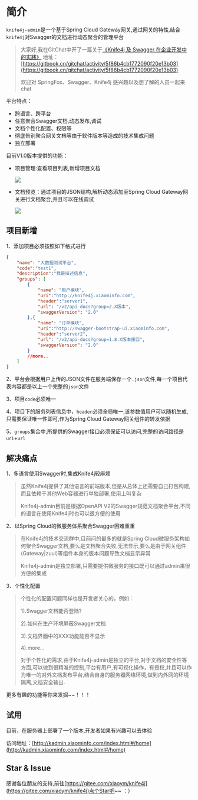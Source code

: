 # 简介


`knife4j-admin`是一个基于Spring Cloud Gateway网关,通过网关的特性,结合`knife4j`对Swagger的文档进行动态聚合的管理平台

>大家好,我在GitChat中开了一篇关于[《Knife4j 及 Swagger 在企业开发中的实践》](https://gitbook.cn/gitchat/activity/5f86b4cb1772090f20e13b03)
>地址：[https://gitbook.cn/gitchat/activity/5f86b4cb1772090f20e13b03](https://gitbook.cn/gitchat/activity/5f86b4cb1772090f20e13b03)
>
>欢迎对 SpringFox、Swagger、Knife4j 感兴趣以及想了解的人员一起来chat 
>


平台特点：
- 跨语言、跨平台
- 任意聚合Swagger文档,动态发布,调试
- 文档个性化配置、权限等
- 彻底告别聚合网关文档等由于软件版本等造成的技术集成问题
- 独立部署

目前V1.0版本提供的功能：

- 项目管理:查看项目列表,新增项目文档

  ![](/knife4j/images/knife4j/admin/1.png)

- 文档预览：通过项目的JSON结构,解析动态添加至Spring Cloud Gateway网关进行文档聚合,并且可以在线调试

  ![](/knife4j/images/knife4j/admin/2.png)

## 项目新增

1、添加项目必须按照如下格式进行

```json
{
    "name": "大数据测试平台",
    "code":"test1",
    "description":"我是描述信息",
    "groups": [
        {
            "name": "用户模块",
            "uri":"http://knife4j.xiaominfo.com",
            "header":"server1",
            "url": "/v2/api-docs?group=2.X版本",
            "swaggerVersion": "2.0"
        },{
            "name": "订单模块",
            "uri":"http://swagger-bootstrap-ui.xiaominfo.com",
            "header":"server2",
            "url": "/v2/api-docs?group=1.8.X版本接口",
            "swaggerVersion": "2.0"
        }
        //more..
    ]
}
```

2、平台会根据用户上传的JSON文件在服务端保存一个`.json`文件,每一个项目代表内容都是以上一个完整的`json`文件

3、项目`code`必须唯一

4、项目下的服务列表信息中，`header`必须全局唯一,该参数值用户可以随机生成,只需要保证唯一性即可,作为Spring Cloud Gateway网关组件的转发依据

5、`groups`集合中,所提供的Swagger接口必须保证可以访问,完整的访问路径是`uri`+`url`

## 解决痛点

1、多语言使用Swagger时,集成Knife4j较麻烦

> 虽然Knife4j提供了其他语言的前端版本,但是从总体上还需要自己打包构建,而且依赖于其他Web容器进行单独部署,使用上叫复杂
>
> Knife4j-admin目前是根据OpenAPI V2的Swagger规范文档聚合平台,不同的语言在使用Knife4j时也可以很方便的使用

2、以Spring Cloud的微服务体系聚合Swagger困难重重

> 在Knife4j的技术交流群中,目前问的最多的就是Spring Cloud微服务架构如何聚合Swagger文档,要么是文档聚合失败,无法显示,要么是由于网关组件(Gateway|zuul)等组件本身的版本问题导致文档显示异常
>
> Knife4j-admin是独立部署,只需要提供微服务的接口既可以通过admin来很方便的集成

3、个性化配置

> 个性化的配置问题同样也是开发者关心的，例如：
>
> 1).Swagger文档能否登陆?
>
> 2).如何在生产环境屏蔽Swagger文档
>
> 3).文档界面中的XXX功能能否不显示
>
> 4).more...
>
> 对于个性化的需求,由于Knife4j-admin是独立的平台,对于文档的安全性等方面,可以做到很精准的控制,平台有用户,有可视化操作，有授权,并且可以作为唯一的对外文档发布平台,结合自身的服务器网络环境,做到内外网的环境隔离,文档安全输出.

更多有趣的功能等你来发掘~~！！！

## 试用

目前，在服务器上部署了一个版本,开发者如果有兴趣可以去体验

访问地址：[http://kadmin.xiaominfo.com/index.html#/home](http://kadmin.xiaominfo.com/index.html#/home)

## Star & Issue

感谢各位朋友的支持,前往[https://gitee.com/xiaoym/knife4j](https://gitee.com/xiaoym/knife4j)点个Star吧~~ ：）
